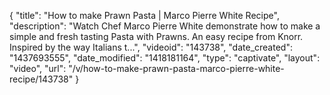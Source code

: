 {
    "title": "How to make Prawn Pasta | Marco Pierre White Recipe",
    "description": "Watch Chef Marco Pierre White demonstrate how to make a simple and fresh tasting Pasta with Prawns. An easy recipe from Knorr. Inspired by the way Italians t...",
    "videoid": "143738",
    "date_created": "1437693555",
    "date_modified": "1418181164",
    "type": "captivate",
    "layout": "video",
    "url": "\/v\/how-to-make-prawn-pasta-marco-pierre-white-recipe\/143738"
}